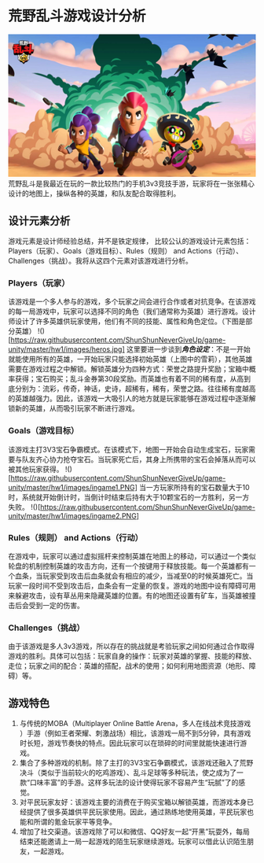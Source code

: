 # 荒野乱斗游戏设计分析
![](https://raw.githubusercontent.com/ShunShunNeverGiveUp/game-unity/master/hw1/images/pre.jpg)
荒野乱斗是我最近在玩的一款比较热门的手机3v3竞技手游，玩家将在一张张精心设计的地图上，操纵各种的英雄，和队友配合取得胜利。

## 设计元素分析
游戏元素是设计师经验总结，并不是铁定规律， 比较公认的游戏设计元素包括：Players（玩家）、Goals（游戏目标）、Rules（规则） and Actions（行动）、Challenges（挑战）。我将从这四个元素对该游戏进行分析。
### Players（玩家）
该游戏是一个多人参与的游戏，多个玩家之间会进行合作或者对抗竞争。在该游戏的每一局游戏中，玩家可以选择不同的角色（我们通常称为英雄）进行游戏。设计师设计了许多英雄供玩家使用，他们有不同的技能、属性和角色定位。（下图是部分英雄）
!()[https://raw.githubusercontent.com/ShunShunNeverGiveUp/game-unity/master/hw1/images/heros.jpg]
这里要进一步谈到***角色设定***：不是一开始就能使用所有的英雄，一开始玩家只能选择初始英雄（上图中的雪莉），其他英雄需要在游戏过程之中解锁。解锁英雄分为四种方式：荣誉之路提升奖励；宝箱中概率获得；宝石购买；乱斗金券第30段奖励。而英雄也有着不同的稀有度，从高到底分别为：流彩，传奇，神话，史诗，超稀有，稀有，荣誉之路。往往稀有度越高的英雄越强力。因此，该游戏一大吸引人的地方就是玩家能够在游戏过程中逐渐解锁新的英雄，从而吸引玩家不断进行游戏。
### Goals（游戏目标）
该游戏主打3V3宝石争霸模式。在该模式下，地图一开始会自动生成宝石，玩家需要与队友齐心协力抢夺宝石。当玩家死亡后，其身上所携带的宝石会掉落从而可以被其他玩家获得。
!()[https://raw.githubusercontent.com/ShunShunNeverGiveUp/game-unity/master/hw1/images/ingame1.PNG]
当一方玩家所持有的宝石数量大于10时，系统就开始倒计时，当倒计时结束后持有大于10颗宝石的一方胜利，另一方失败。
!()[https://raw.githubusercontent.com/ShunShunNeverGiveUp/game-unity/master/hw1/images/ingame2.PNG]

### Rules（规则） and Actions（行动）
在游戏中，玩家可以通过虚拟摇杆来控制英雄在地图上的移动，可以通过一个类似轮盘的机制控制英雄的攻击方向，还有一个按键用于释放技能。每一个英雄都有一个血条，当玩家受到攻击后血条就会有相应的减少，当减至0的时候英雄死亡。当玩家一段时间不受到攻击后，血条会有一定量的恢复。游戏的地图中设有障碍可用来躲避攻击，设有草丛用来隐藏英雄的位置。有的地图还设置有矿车，当英雄被撞击后会受到一定的伤害。
### Challenges（挑战）
由于该游戏是多人3v3游戏，所以存在的挑战就是考验玩家之间如何通过合作取得游戏的胜利。具体可以包括：玩家自身的操作：玩家对英雄的掌握、技能的释放、走位；玩家之间的配合：英雄的搭配，战术的使用；如何利用地图资源（地形、障碍）等。
## 游戏特色
1. 与传统的MOBA（Multiplayer Online Battle Arena，多人在线战术竞技游戏 ）手游（例如王者荣耀、刺激战场）相比，该游戏一局不到5分钟，具有游戏时长短，游戏节奏快的特点。因此玩家可以在琐碎的时间里就能快速进行游戏。
2. 集合了多种游戏的机制。除了主打的3V3宝石争霸模式，该游戏还融入了荒野决斗（类似于当前较火的吃鸡游戏）、乱斗足球等多种玩法，使之成为了一款“口味丰富”的手游。这样多玩法的设计使得玩家不容易产生“玩腻”了的感觉。
3. 对平民玩家友好：该游戏主要的消费在于购买宝箱以解锁英雄，而游戏本身已经提供了很多英雄供平民玩家使用。因此，通过熟练地使用英雄，平民玩家也能和所谓的氪金玩家平等竞争。
4. 增加了社交渠道。该游戏除了可以和微信、QQ好友一起“开黑”玩耍外，每局结束还能邀请上一局一起游戏的陌生玩家继续游戏。玩家可以借此认识陌生朋友，一起游戏。
